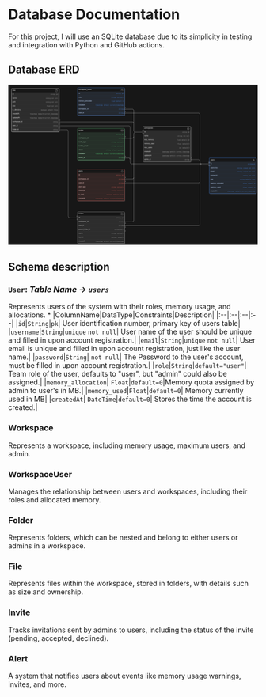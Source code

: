 # Database Documentation

For this project, I will use an SQLite database due to its simplicity in testing and integration with Python and GitHub actions.

## Database ERD
![db_erd](../../images/db_schema.png)

## Schema description
### `User`: *Table Name -> `users`*
Represents users of the system with their roles, memory usage, and allocations.
*
|ColumnName|DataType|Constraints|Description|
|:--|:--|:--|:--|
|`id`|`String`|`pk`| User identification number, primary key of users table|
|`username`|`String`|`unique` `not null`| User name of the user should be unique and filled in upon account registration.|
|`email`|`String`|`unique` `not null`| User email is unique and filled in upon account registration, just like the user name.|
|`password`|`String`| `not null`| The Password to the user's account, must be filled in upon account registration.|
|`role`|`String`|`default="user"`| Team role of the user, defaults to "user", but "admin" could also be assigned.|
|`memory_allocation`| `Float`|`default=0`|Memory quota assigned by admin to user's in MB.|
|`memory_used`|`Float`|`default=0`| Memory currently used in MB|
|`createdAt`| `DateTime`|`default=0`| Stores the time the account is created.|
### Workspace
Represents a workspace, including memory usage, maximum users, and admin.

### WorkspaceUser
Manages the relationship between users and workspaces, including their roles and allocated memory.

### Folder
Represents folders, which can be nested and belong to either users or admins in a workspace.

### File
Represents files within the workspace, stored in folders, with details such as size and ownership.

### Invite
Tracks invitations sent by admins to users, including the status of the invite (pending, accepted, declined).

### Alert
A system that notifies users about events like memory usage warnings, invites, and more.
